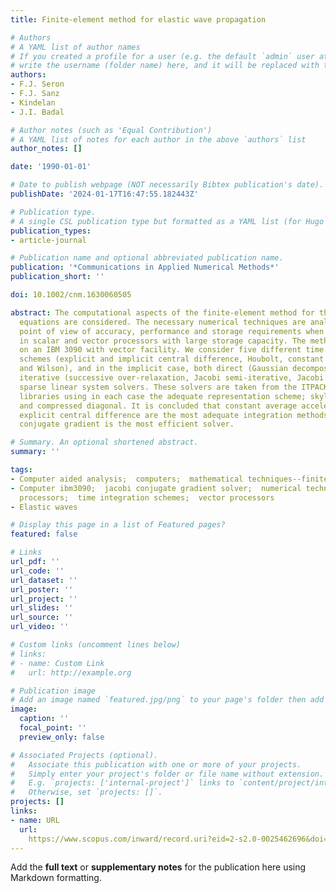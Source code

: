 ```yaml
---
title: Finite-element method for elastic wave propagation

# Authors
# A YAML list of author names
# If you created a profile for a user (e.g. the default `admin` user at `content/authors/admin/`), 
# write the username (folder name) here, and it will be replaced with their full name and linked to their profile.
authors:
- F.J. Seron
- F.J. Sanz
- Kindelan
- J.I. Badal

# Author notes (such as 'Equal Contribution')
# A YAML list of notes for each author in the above `authors` list
author_notes: []

date: '1990-01-01'

# Date to publish webpage (NOT necessarily Bibtex publication's date).
publishDate: '2024-01-17T16:47:55.182443Z'

# Publication type.
# A single CSL publication type but formatted as a YAML list (for Hugo requirements).
publication_types:
- article-journal

# Publication name and optional abbreviated publication name.
publication: '*Communications in Applied Numerical Methods*'
publication_short: ''

doi: 10.1002/cnm.1630060505

abstract: The computational aspects of the finite-element method for the elastic wave
  equations are considered. The necessary numerical techniques are analysed from the
  point of view of accuracy, performance and storage requirements when implemented
  in scalar and vector processors with large storage capacity. The method is implemented
  on an IBM 3090 with vector facility. We consider five different time integration
  schemes (explicit and implicit central difference, Houbolt, constant average acceleration
  and Wilson), and in the implicit case, both direct (Gaussian decomposition) and
  iterative (successive over-relaxation, Jacobi semi-iterative, Jacobi conjugate gradient)
  sparse linear system solvers. These solvers are taken from the ITPACK-2C and ESSL
  libraries using in each case the adequate representation scheme; skyline, row-wise
  and compressed diagonal. It is concluded that constant average acceleration and
  explicit central difference are the most adequate integration methods and Jacobi
  conjugate gradient is the most efficient solver.

# Summary. An optional shortened abstract.
summary: ''

tags:
- Computer aided analysis;  computers;  mathematical techniques--finite element method
- Computer ibm3090;  jacobi conjugate gradient solver;  numerical techniques;  scalar
  processors;  time integration schemes;  vector processors
- Elastic waves

# Display this page in a list of Featured pages?
featured: false

# Links
url_pdf: ''
url_code: ''
url_dataset: ''
url_poster: ''
url_project: ''
url_slides: ''
url_source: ''
url_video: ''

# Custom links (uncomment lines below)
# links:
# - name: Custom Link
#   url: http://example.org

# Publication image
# Add an image named `featured.jpg/png` to your page's folder then add a caption below.
image:
  caption: ''
  focal_point: ''
  preview_only: false

# Associated Projects (optional).
#   Associate this publication with one or more of your projects.
#   Simply enter your project's folder or file name without extension.
#   E.g. `projects: ['internal-project']` links to `content/project/internal-project/index.md`.
#   Otherwise, set `projects: []`.
projects: []
links:
- name: URL
  url: 
    https://www.scopus.com/inward/record.uri?eid=2-s2.0-0025462696&doi=10.1002%2fcnm.1630060505&partnerID=40&md5=8b54442be799a73507533f94034a6cf4
---
```


Add the **full text** or **supplementary notes** for the publication here using Markdown formatting.
